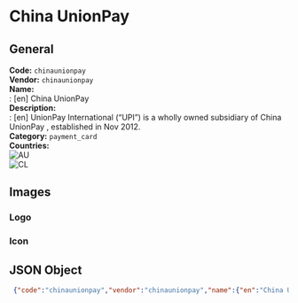 # China UnionPay 
## General 
**Code:** `chinaunionpay`  
**Vendor:** `chinaunionpay`  
**Name:**  
:	[en] China UnionPay  
**Description:**  
: [en] UnionPay International (“UPI”) is a wholly owned subsidiary of China UnionPay , established in Nov 2012.   
**Category:** `payment_card`  
**Countries:**  
![AU](https://cdnjs.cloudflare.com/ajax/libs/flag-icon-css/3.3.0/flags/4x3/AU.svg#w24)  
![CL](https://cdnjs.cloudflare.com/ajax/libs/flag-icon-css/3.3.0/flags/4x3/CL.svg#w24)  
 
## Images 
### Logo 
### Icon 
## JSON Object 
```json
 {"code":"chinaunionpay","vendor":"chinaunionpay","name":{"en":"China UnionPay"},"description":{"en":"UnionPay International (\u201cUPI\u201d) is a wholly owned subsidiary of China UnionPay , established in Nov 2012.\u00a0"},"countries":["AU","CL"],"category":"payment_card"}```  
